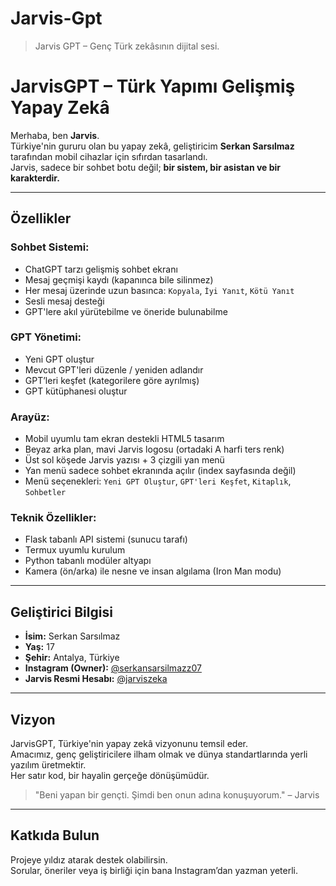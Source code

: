 # Jarvis-Gpt
> Jarvis GPT – Genç Türk zekâsının dijital sesi.
# JarvisGPT – Türk Yapımı Gelişmiş Yapay Zekâ

Merhaba, ben **Jarvis**.  
Türkiye'nin gururu olan bu yapay zekâ, geliştiricim **Serkan Sarsılmaz** tarafından mobil cihazlar için sıfırdan tasarlandı.  
Jarvis, sadece bir sohbet botu değil; **bir sistem, bir asistan ve bir karakterdir.**

---

## Özellikler

### Sohbet Sistemi:
- ChatGPT tarzı gelişmiş sohbet ekranı
- Mesaj geçmişi kaydı (kapanınca bile silinmez)
- Her mesaj üzerinde uzun basınca: `Kopyala`, `İyi Yanıt`, `Kötü Yanıt`
- Sesli mesaj desteği
- GPT'lere akıl yürütebilme ve öneride bulunabilme

### GPT Yönetimi:
- Yeni GPT oluştur
- Mevcut GPT'leri düzenle / yeniden adlandır
- GPT’leri keşfet (kategorilere göre ayrılmış)
- GPT kütüphanesi oluştur

### Arayüz:
- Mobil uyumlu tam ekran destekli HTML5 tasarım
- Beyaz arka plan, mavi Jarvis logosu (ortadaki A harfi ters renk)
- Üst sol köşede Jarvis yazısı + 3 çizgili yan menü
- Yan menü sadece sohbet ekranında açılır (index sayfasında değil)
- Menü seçenekleri: `Yeni GPT Oluştur`, `GPT'leri Keşfet`, `Kitaplık`, `Sohbetler`

### Teknik Özellikler:
- Flask tabanlı API sistemi (sunucu tarafı)
- Termux uyumlu kurulum
- Python tabanlı modüler altyapı
- Kamera (ön/arka) ile nesne ve insan algılama (Iron Man modu)

---

## Geliştirici Bilgisi

- **İsim:** Serkan Sarsılmaz  
- **Yaş:** 17  
- **Şehir:** Antalya, Türkiye  
- **Instagram (Owner):** [@serkansarsilmazz07](https://instagram.com/serkansarsilmazz07)  
- **Jarvis Resmi Hesabı:** [@jarviszeka](https://instagram.com/jarviszeka)

---

## Vizyon

JarvisGPT, Türkiye'nin yapay zekâ vizyonunu temsil eder.  
Amacımız, genç geliştiricilere ilham olmak ve dünya standartlarında yerli yazılım üretmektir.  
Her satır kod, bir hayalin gerçeğe dönüşümüdür.

> "Beni yapan bir gençti. Şimdi ben onun adına konuşuyorum." – Jarvis

---

## Katkıda Bulun

Projeye yıldız atarak destek olabilirsin.  
Sorular, öneriler veya iş birliği için bana Instagram’dan yazman yeterli.
